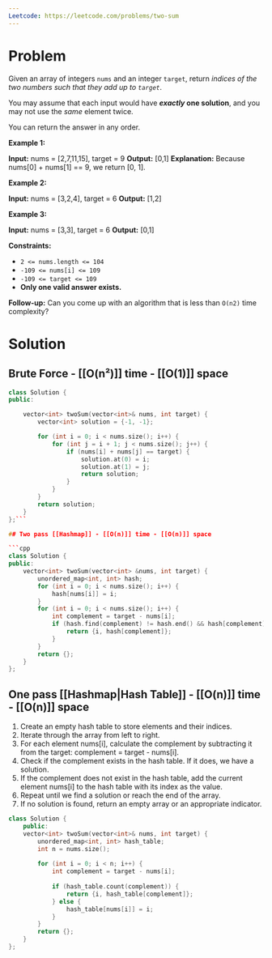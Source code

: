 ```yaml
---
Leetcode: https://leetcode.com/problems/two-sum
---
```

# Problem

Given an array of integers `nums` and an integer `target`, return _indices of the two numbers such that they add up to `target`_.

You may assume that each input would have **_exactly_ one solution**, and you may not use the _same_ element twice.

You can return the answer in any order.

**Example 1:**

**Input:** nums = [2,7,11,15], target = 9
**Output:** [0,1]
**Explanation:** Because nums[0] + nums[1] == 9, we return [0, 1].

**Example 2:**

**Input:** nums = [3,2,4], target = 6
**Output:** [1,2]

**Example 3:**

**Input:** nums = [3,3], target = 6
**Output:** [0,1]

**Constraints:**

- `2 <= nums.length <= 104`
- `-109 <= nums[i] <= 109`
- `-109 <= target <= 109`
- **Only one valid answer exists.**

**Follow-up:** Can you come up with an algorithm that is less than `O(n2)` time complexity?

# Solution
## Brute Force - [[O(n²)]] time - [[O(1)]] space

```cpp
class Solution {
public:

	vector<int> twoSum(vector<int>& nums, int target) {
		vector<int> solution = {-1, -1};

		for (int i = 0; i < nums.size(); i++) {
			for (int j = i + 1; j < nums.size(); j++) {
				if (nums[i] + nums[j] == target) {
					solution.at(0) = i;
					solution.at(1) = j;
					return solution;
				}
			}
		}
		return solution;
	}
};```

## Two pass [[Hashmap]] - [[O(n)]] time - [[O(n)]] space

```cpp
class Solution {
public:
    vector<int> twoSum(vector<int> &nums, int target) {
        unordered_map<int, int> hash;
        for (int i = 0; i < nums.size(); i++) {
            hash[nums[i]] = i;
        }
        for (int i = 0; i < nums.size(); i++) {
            int complement = target - nums[i];
            if (hash.find(complement) != hash.end() && hash[complement] != i) {
                return {i, hash[complement]};
            }
        }
        return {};
    }
};
```
## One pass [[Hashmap|Hash Table]] - [[O(n)]] time - [[O(n)]] space

1. Create an empty hash table to store elements and their indices.
2. Iterate through the array from left to right.
3. For each element nums[i], calculate the complement by subtracting it from the target: complement = target - nums[i].
4. Check if the complement exists in the hash table. If it does, we have a solution.
5. If the complement does not exist in the hash table, add the current element nums[i] to the hash table with its index as the value.
6. Repeat until we find a solution or reach the end of the array.
7. If no solution is found, return an empty array or an appropriate indicator.

```cpp
class Solution {
	public:
	vector<int> twoSum(vector<int>& nums, int target) {
		unordered_map<int, int> hash_table;
		int n = nums.size();
		
		for (int i = 0; i < n; i++) {
			int complement = target - nums[i];
			
			if (hash_table.count(complement)) {
				return {i, hash_table[complement]};
			} else {
				hash_table[nums[i]] = i;
			}	
		}
		return {};
	}
};
```